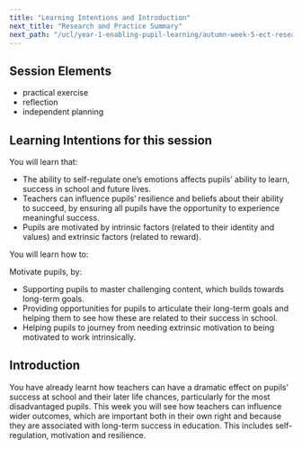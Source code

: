```yaml
---
title: "Learning Intentions and Introduction"
next_title: "Research and Practice Summary"
next_path: "/ucl/year-1-enabling-pupil-learning/autumn-week-5-ect-research-and-practice-summary"
---
```


## Session Elements

- practical exercise
- reflection
- independent planning

## Learning Intentions for this session

You will learn that:

- The ability to self-regulate one’s emotions affects pupils’ ability to learn, success in school and future lives.
- Teachers can influence pupils’ resilience and beliefs about their ability to succeed, by ensuring all pupils have the opportunity to experience meaningful success.
- Pupils are motivated by intrinsic factors (related to their identity and values) and extrinsic factors (related to reward).

You will learn how to:

Motivate pupils, by:

- Supporting pupils to master challenging content, which builds towards long-term goals.
- Providing opportunities for pupils to articulate their long-term goals and helping them to see how these are related to their success in school.
- Helping pupils to journey from needing extrinsic motivation to being motivated to work intrinsically.

## Introduction

You have already learnt how teachers can have a dramatic effect on pupils’ success at school and their later life chances, particularly for the most disadvantaged pupils. This week you will see how teachers can influence wider outcomes, which are important both in their own right and because they are associated with long-term success in education. This includes self-regulation, motivation and resilience.
